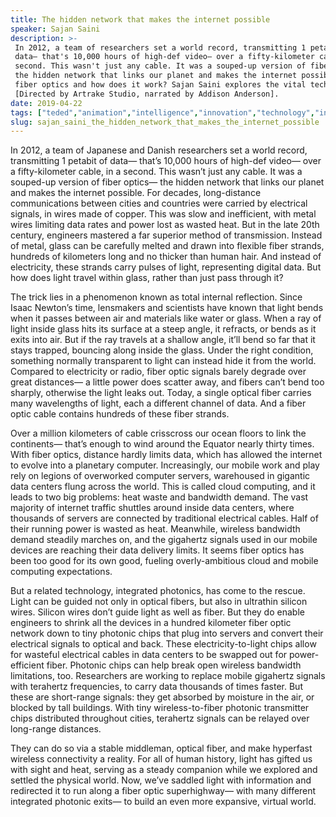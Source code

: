 ```yaml
---
title: The hidden network that makes the internet possible
speaker: Sajan Saini
description: >-
 In 2012, a team of researchers set a world record, transmitting 1 petabit of
 data— that's 10,000 hours of high-def video— over a fifty-kilometer cable, in a
 second. This wasn't just any cable. It was a souped-up version of fiber optics,
 the hidden network that links our planet and makes the internet possible. What is
 fiber optics and how does it work? Sajan Saini explores the vital technology.
 [Directed by Artrake Studio, narrated by Addison Anderson].
date: 2019-04-22
tags: ["teded","animation","intelligence","innovation","technology","internet","communication","science","invention","computers"]
slug: sajan_saini_the_hidden_network_that_makes_the_internet_possible
---
```


In 2012, a team of Japanese and Danish researchers set a world record, transmitting 1
petabit of data— that’s 10,000 hours of high-def video— over a fifty-kilometer cable, in a
second. This wasn’t just any cable. It was a souped-up version of fiber optics— the
hidden network that links our planet and makes the internet possible. For decades,
long-distance communications between cities and countries were carried by electrical
signals, in wires made of copper. This was slow and inefficient, with metal wires limiting
data rates and power lost as wasted heat. But in the late 20th century, engineers
mastered a far superior method of transmission. Instead of metal, glass can be carefully
melted and drawn into flexible fiber strands, hundreds of kilometers long and no thicker
than human hair. And instead of electricity, these strands carry pulses of light, 
representing digital data. But how does light travel within glass, rather than just pass
through it?

The trick lies in a phenomenon known as total internal reflection. Since Isaac Newton’s
time, lensmakers and scientists have known that light bends when it passes between air
and materials like water or glass. When a ray of light inside glass hits its surface at
a steep angle, it refracts, or bends as it exits into air. But if the ray travels at a
shallow angle, it’ll bend so far that it stays trapped, bouncing along inside the glass.
Under the right condition, something normally transparent to light can instead hide it
from the world. Compared to electricity or radio, fiber optic signals barely degrade over
great distances— a little power does scatter away, and fibers can’t bend too sharply,
otherwise the light leaks out. Today, a single optical fiber carries many wavelengths of
light, each a different channel of data. And a fiber optic cable contains hundreds of
these fiber strands.

Over a million kilometers of cable crisscross our ocean floors to link the continents—
that’s enough to wind around the Equator nearly thirty times. With fiber optics, distance
hardly limits data, which has allowed the internet to evolve into a planetary computer.
Increasingly, our mobile work and play rely on legions of overworked computer servers,
warehoused in gigantic data centers flung across the world. This is called cloud
computing, and it leads to two big problems: heat waste and bandwidth demand. The vast
majority of internet traffic shuttles around inside data centers, where thousands of
servers are connected by traditional electrical cables. Half of their running power is
wasted as heat. Meanwhile, wireless bandwidth demand steadily marches on, and the
gigahertz signals used in our mobile devices are reaching their data delivery limits. It
seems fiber optics has been too good for its own good, fueling overly-ambitious cloud and
mobile computing expectations.

But a related technology, integrated photonics, has come to the rescue. Light can be
guided not only in optical fibers, but also in ultrathin silicon wires. Silicon wires
don’t guide light as well as fiber. But they do enable engineers to shrink all the devices
in a hundred kilometer fiber optic network down to tiny photonic chips that plug into
servers and convert their electrical signals to optical and back. These
electricity-to-light chips allow for wasteful electrical cables in data centers to be
swapped out for power-efficient fiber. Photonic chips can help break open wireless
bandwidth limitations, too. Researchers are working to replace mobile gigahertz signals
with terahertz frequencies, to carry data thousands of times faster. But these are
short-range signals: they get absorbed by moisture in the air, or blocked by tall
buildings. With tiny wireless-to-fiber photonic transmitter chips distributed throughout
cities, terahertz signals can be relayed over long-range distances.

They can do so via a stable middleman, optical fiber, and make hyperfast wireless
connectivity a reality. For all of human history, light has gifted us with sight and heat,
serving as a steady companion while we explored and settled the physical world. Now, we’ve
saddled light with information and redirected it to run along a fiber optic superhighway—
with many different integrated photonic exits— to build an even more expansive, virtual
world.

<!--
ad_duration=0
event="TED-Ed"
external_start_time=0
intro_duration=0
is_subtitle_required="False"
is_talk_featured="False"
language="en"
language_swap="False"
native_language="en"
number_of_related_talks=6
number_of_speakers=1
number_of_subtitled_videos=0
number_of_tags=10
number_of_talk_download_languages=20
number_of_talk_more_resources=0
number_of_talk_recommendations=0
number_of_talks_take_actions=0
post_ad_duration=0
published_timestamp="2019-04-24 16:36:03"
recording_date="2019-04-22"
speaker_is_published=0
speaker_name="Sajan Saini"
talk_name="The hidden network that makes the internet possible"
talks_tags=["teded","animation","intelligence","innovation","technology","internet","communication","science","invention","computers"]
url_photo_talk="https://s3.amazonaws.com/talkstar-photos/uploads/42232f63-b97c-43ca-8a59-224e0b8c57dd/fiberoptics_textless.jpg"
url_webpage="https://www.ted.com/talks/sajan_saini_the_hidden_network_that_makes_the_internet_possible"
video_type_name="TED-Ed Original"
-->
